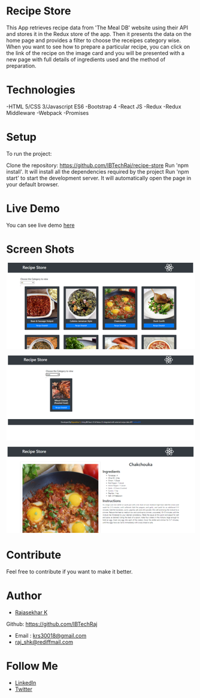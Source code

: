 # Recipe Store

This App retrieves recipe data from 'The Meal DB' website using their API and stores it in the Redux store of the app. Then it presents the data on the home page and provides a filter to choose the receipes category wise. When you want to see how to prepare a particular recipe, you can click on the link of the recipe on the image card and you will be presented with a new page with full details of ingredients used and the method of preparation.

# Technologies

-HTML 5/CSS 3/Javascript ES6
-Bootstrap 4
-React JS
-Redux
-Redux Middleware
-Webpack
-Promises

# Setup

To run the project:

Clone the repository: https://github.com/IBTechRaj/recipe-store
Run 'npm install'. It will install all the dependencies required by the project
Run 'npm start' to start the development server. It will automatically open the page in your default browser.

# Live Demo

You can see live demo [ here ](https://recipe-store.herokuapp.com/#/)

# Screen Shots

![recipe-store screen shot 1](/images/RecipeStore1.png)

![recipe-store screen shot 2](/images/RecipeStore2.png)

![recipe-store screen shot 3](/images/RecipeStore3.png)

# Contribute

Feel free to contribute if you want to make it better.

# Author

- [Rajasekhar K ](https://github.com/IBTechRaj)

Github: https://github.com/IBTechRaj

- Email : krs30018@gmail.com
- raj_shk@rediffmail.com

# Follow Me

- [LinkedIn](https://www.linkedin.com/in/rajkatakamsetty/)
- [Twitter](https://twitter.com/IBTechRaj)

